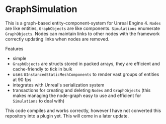 # GraphSimulation

This is a graph-based entity-component-system for Unreal Engine 4. `Nodes` are like entities, `GraphObjects` are like components. `Simulations` enumerate `GraphObjects`. Nodes can maintain links to other nodes with the framework correctly updating links when nodes are removed.

Features
- simple
- `GraphObjects` are structs stored in packed arrays, they are efficient and cache-friendly to tick in bulk
- uses `UInstancedStaticMeshComponents` to render vast groups of entities at 90 fps
- integrates with Unreal's serialization system
- transactions for creating and deleting `Nodes` and `GraphObjects` (this makes managing the node-graph easy to use and efficient for `Simulations` to deal with)

This code compiles and works correctly, however I have not converted this repository into a plugin yet. This will come in a later update.
